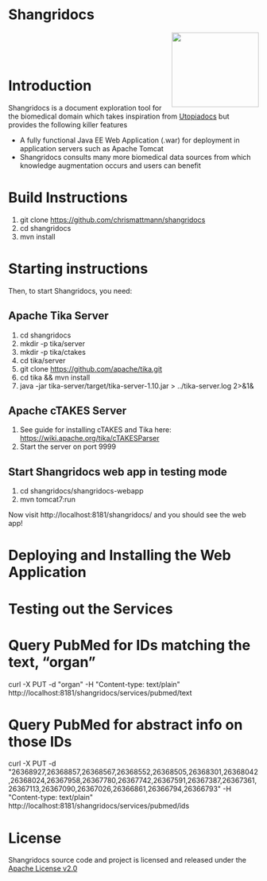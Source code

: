 # Shangridocs

<img src="https://github.com/chrismattmann/shangridocs/blob/convert-wicket/shangridocs-webapp/src/main/java/org/shangridocs/shangridocs_logo.gif" align="right" valign="top" width="175" height="150" />
<br/><br/><br/>

# Introduction
Shangridocs is a document exploration tool for the biomedical domain which takes inspiration
from [Utopiadocs](http://utopiadocs.com/) but provides the following killer features
 * A fully functional Java EE Web Application (.war) for deployment in application servers such as Apache Tomcat
 * Shangridocs consults many more biomedical data sources from which knowledge augmentation occurs and users can benefit

# Build Instructions
1. git clone https://github.com/chrismattmann/shangridocs
2. cd shangridocs
3. mvn install

# Starting instructions
Then, to start Shangridocs, you need:

## Apache Tika Server ##

1. cd shangridocs
2. mkdir -p tika/server
3. mkdir -p tika/ctakes
4. cd tika/server
5. git clone https://github.com/apache/tika.git
6. cd tika && mvn install
4. java -jar tika-server/target/tika-server-1.10.jar > ../tika-server.log 2>&1&

## Apache cTAKES Server ##

1. See guide for installing cTAKES and Tika here:
https://wiki.apache.org/tika/cTAKESParser
2. Start the server on port 9999

## Start Shangridocs web app in testing mode

1. cd shangridocs/shangridocs-webapp
2. mvn tomcat7:run

Now visit http://localhost:8181/shangridocs/ and you 
should see the web app!

# Deploying and Installing the Web Application

# Testing out the Services
# Query PubMed for IDs matching the text, “organ”
curl -X PUT -d "organ" -H "Content-type: text/plain" http://localhost:8181/shangridocs/services/pubmed/text

# Query PubMed for abstract info on those IDs
curl -X PUT -d "26368927,26368857,26368567,26368552,26368505,26368301,26368042,26368024,26367958,26367780,26367742,26367591,26367387,26367361,26367113,26367090,26367026,26366861,26366794,26366793" -H "Content-type: text/plain" http://localhost:8181/shangridocs/services/pubmed/ids

# License
Shangridocs source code and project is licensed and released under the [Apache License v2.0]() 

